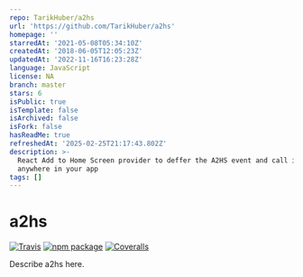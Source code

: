 ```yaml
---
repo: TarikHuber/a2hs
url: 'https://github.com/TarikHuber/a2hs'
homepage: ''
starredAt: '2021-05-08T05:34:10Z'
createdAt: '2018-06-05T12:05:23Z'
updatedAt: '2022-11-16T16:23:28Z'
language: JavaScript
license: NA
branch: master
stars: 6
isPublic: true
isTemplate: false
isArchived: false
isFork: false
hasReadMe: true
refreshedAt: '2025-02-25T21:17:43.802Z'
description: >-
  React Add to Home Screen provider to deffer the A2HS event and call it from
  anywhere in your app
tags: []
---
```


# a2hs

[![Travis][build-badge]][build]
[![npm package][npm-badge]][npm]
[![Coveralls][coveralls-badge]][coveralls]

Describe a2hs here.

[build-badge]: https://img.shields.io/travis/user/repo/master.png?style=flat-square
[build]: https://travis-ci.org/user/repo

[npm-badge]: https://img.shields.io/npm/v/npm-package.png?style=flat-square
[npm]: https://www.npmjs.org/package/npm-package

[coveralls-badge]: https://img.shields.io/coveralls/user/repo/master.png?style=flat-square
[coveralls]: https://coveralls.io/github/user/repo
